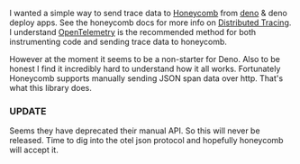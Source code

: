 I wanted a simple way to send trace data to [Honeycomb][hc] from 
[deno][deno] & deno deploy apps. See the honeycomb docs for more 
info on [Distributed Tracing][dt]. I understand [OpenTelemetry][otel] is the 
recommended method for both instrumenting code and sending trace data to honeycomb.

However at the moment it seems to be a non-starter for Deno. Also to be honest 
I find it incredibly hard to understand how it all works. Fortunately 
Honeycomb supports manually sending JSON span data over http. That's
what this library does.

### UPDATE

Seems they have deprecated their manual API. So this will never be released.
Time to dig into the otel json protocol and hopefully honeycomb will 
accept it.

[deno]: https://deno.land/
[hc]: https://www.honeycomb.io/
[dt]: https://docs.honeycomb.io/getting-data-in/tracing/
[otel]: https://github.com/open-telemetry/opentelemetry-js
